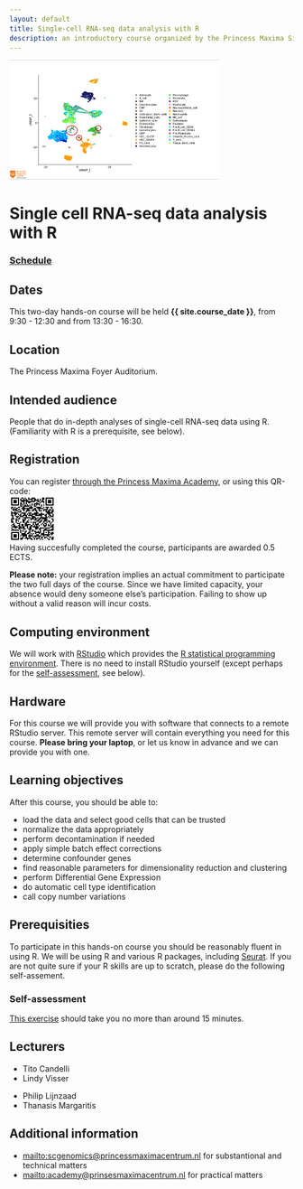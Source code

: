 ```yaml
---
layout: default
title: Single-cell RNA-seq data analysis with R
description: an introductory course organized by the Princess Maxima Single Cell facility
---
```


<!-- The source of this page is

https://github.com/scgenomics/introScRNAseqDataAnalysis.github.io 

(docs/index.md)

which is automatically rendered as

https://scgenomics.github.io/introScRNAseqDataAnalysis.github.io/

after pushing to github. For problems with rendering  check 

https://github.com/scgenomics/introScRNAseqDataAnalysis.github.io/deployments/activity_log?environment=github-pages

-->

![logo](img/scgenomics.png)
<!-- for {{ site.variables }} see _config.yml -->
# Single cell RNA-seq data analysis with R

### [Schedule](schedule.md)

## Dates

This two-day hands-on course will be held **{{ site.course_date }}**,
from 9:30 - 12:30 and  from 13:30 - 16:30.

## Location

The Princess Maxima Foyer Auditorium.

## Intended audience

People that do in-depth analyses of single-cell RNA-seq data using
R. (Familiarity with R is a prerequisite, see below).

## Registration

You can register [through the Princess Maxima Academy]({{site.registration_url}}), or using this QR-code:<br>
<img src="img/registration-QR.png" alt="QR-code" style="width:80px;" /><br>
Having succesfully completed the course, participants are awarded 0.5
ECTS.

**Please note:** your registration implies an actual commitment to
participate the two full days of the course. Since we have limited
capacity, your absence would deny someone else’s participation. Failing
to show up without a valid reason will incur costs.


## Computing environment

We will work with [RStudio](https://www.rstudio.com/) which provides the
[R statistical programming
environment](https://www.r-project.org/). There is no need to install
RStudio yourself (except perhaps for the
[self-assessment](self-assess/R-selfassess.md), see below).

## Hardware

For this course we will provide you with software that connects to
a remote RStudio server. This remote server will contain everything
you need for this course. **Please bring your laptop**, or let us know 
in advance and we can provide you with one. 

## Learning objectives

After this course, you should be able to:

- load the data and select good cells that can be trusted
- normalize the data appropriately
- perform decontamination if needed 
- apply simple batch effect corrections
- determine confounder genes
- find reasonable parameters for dimensionality reduction and clustering
- perform Differential Gene Expression
- do automatic cell type identification
- call copy number variations

## Prerequisities

To participate in this hands-on course you should be reasonably fluent
in using R.  We will be using R and various R packages, including
[Seurat](https://satijalab.org/seurat/). If you are not quite sure if
your R skills are up to scratch, please do the following self-assement.

### Self-assessment

[This exercise](self-assess/R-selfassess.md) should take you no more than around 15
minutes.

## Lecturers

- Tito Candelli
- Lindy Visser
<!-- - Wout Megchelenbrink --> 
- Philip Lijnzaad
- Thanasis Margaritis

## Additional information

- <mailto:scgenomics@princessmaximacentrum.nl> for substantional and technical matters
- <mailto:academy@prinsesmaximacentrum.nl> for practical matters
